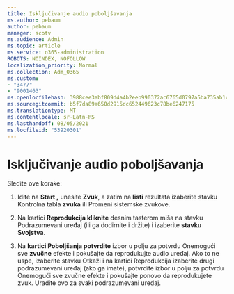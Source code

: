 ```yaml
---
title: Isključivanje audio poboljšavanja
ms.author: pebaum
author: pebaum
manager: scotv
ms.audience: Admin
ms.topic: article
ms.service: o365-administration
ROBOTS: NOINDEX, NOFOLLOW
localization_priority: Normal
ms.collection: Adm_O365
ms.custom:
- "3477"
- "9001463"
ms.openlocfilehash: 3988cee3abf809d4a4b2eeb990372ac6765d0797a5ba735ab1c089abb6e81bb8
ms.sourcegitcommit: b5f7da89a650d2915dc652449623c78be6247175
ms.translationtype: MT
ms.contentlocale: sr-Latn-RS
ms.lasthandoff: 08/05/2021
ms.locfileid: "53920301"
---
```

# <a name="turn-off-audio-enhancement"></a>Isključivanje audio poboljšavanja

Sledite ove korake:

1. Idite na **Start ,** unesite **Zvuk**, a zatim na **listi** rezultata izaberite stavku Kontrolna tabla **zvuka** ili Promeni sistemske zvukove.

2. Na kartici **Reprodukcija kliknite** desnim tasterom miša na stavku Podrazumevani uređaj (ili ga dodirnite i držite) i izaberite **stavku Svojstva.**

3. Na **kartici Poboljšanja potvrdite** izbor u polju za potvrdu Onemogući sve **zvučne** efekte i pokušajte da reprodukujte audio uređaj. Ako to ne uspe, izaberite stavku  Otkaži i na kartici Reprodukcija izaberite  drugi podrazumevani uređaj (ako ga imate), potvrdite izbor u polju za potvrdu Onemogući sve zvučne efekte i pokušajte ponovo da reprodukujete zvuk.  Uradite ovo za svaki podrazumevani uređaj.
